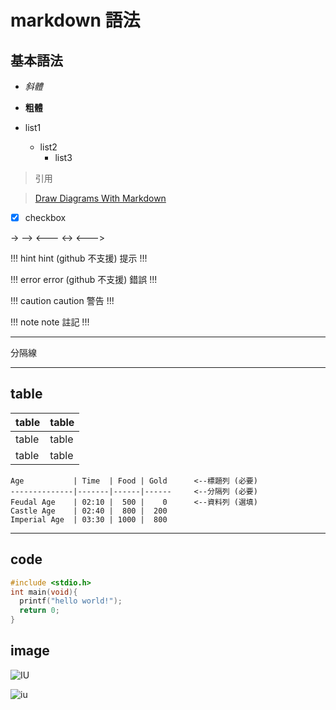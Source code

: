 # markdown 語法

## 基本語法
- *斜體*

- **粗體**

- list1
  - list2
    - list3

> 引用

> [Draw Diagrams With Markdown](http://support.typora.io/Draw-Diagrams-With-Markdown/)

- [x] checkbox

->
-->
<---
<->
<--->

!!! hint hint (github 不支援)
提示
!!!

!!! error error (github 不支援)
錯誤
!!!

!!! caution caution
警告 
!!!

!!! note note
註記
!!!

--- 
分隔線
***

## table
table | table
--- | ---
table | table
table | table

```
Age           | Time  | Food | Gold      <--標題列 (必要)
--------------|-------|------|------     <--分隔列 (必要)
Feudal Age    | 02:10 |  500 |    0      <--資料列 (選填)
Castle Age    | 02:40 |  800 |  200
Imperial Age  | 03:30 | 1000 |  800 
```
---
## code
```C
#include <stdio.h>
int main(void){
  printf("hello world!");
  return 0;
}
```

## image
![IU](https://i.gifer.com/8RGt.gif "IU")

![iu](https://thumbs.gfycat.com/PersonalGreatAsianconstablebutterfly-size_restricted.gif)